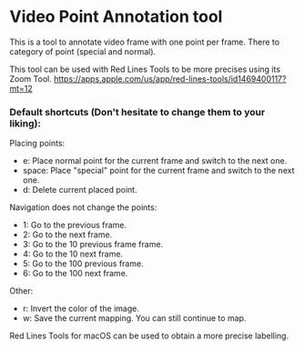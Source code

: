 # Video Point Annotation tool

This is a tool to annotate video frame with one point per frame. There to category of point (special and normal).

This tool can be used with Red Lines Tools to be more precises using its Zoom Tool. https://apps.apple.com/us/app/red-lines-tools/id1469400117?mt=12


### Default shortcuts (Don't hesitate to change them to your liking):
Placing points:
- e: Place normal point for the current frame and switch to the next one.
- space: Place "special" point for the current frame and switch to the next one.
- d: Delete current placed point.

Navigation does not change the points:
- 1: Go to the previous frame.
- 2: Go to the next frame.
- 3: Go to the 10 previous frame frame.
- 4: Go to the 10 next frame.
- 5: Go to the 100 previous frame.
- 6: Go to the 100 next frame.

Other:
- r: Invert the color of the image.
- w: Save the current mapping. You can still continue to map.


Red Lines Tools for macOS can be used to obtain a more precise labelling.
